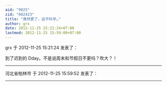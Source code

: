 ```yaml
---
aid: "9025"
zid: "082423"
title: "竟然更了，这不科学…"
author: grx
date: 2012-11-25 15:21:24+07:00
lastmod: 2012-11-25 15:59:00+07:00
---
```


grx 于 2012-11-25 15:21:24 发表了：

到了迟到的 Dday。不是说周末和节假日不更吗？吹大？！

---

河北省柏林市 于 2012-11-25 15:59:52 发表了：

---
